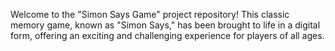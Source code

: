Welcome to the "Simon Says Game" project repository! This classic memory game, known as "Simon Says," has been brought to life in a digital form, offering an exciting and challenging experience for players of all ages.
